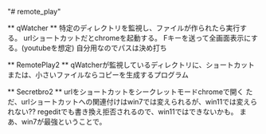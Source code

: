 "# remote_play" 

** qWatcher **
特定のディレクトリを監視し、ファイルが作られたら実行する。
urlショートカットだとchromeを起動する。
Fキーを送って全画面表示にする。(youtubeを想定)
自分用なのでパスは決め打ち

** RemotePlay2 **
qWatcherが監視しているディレクトリに、ショートカットまたは、小さいファイルならコピーを生成するプログラム

** Secretbro2 **
urlをショートカットをシークレットモードchromeで開く
ただ、urlショートカットへの関連付けはwin7では変えられるが、win11では変えられない??
regeditでも書き換え拒否されるので、win11ではできないかも。
まあ、win7が最強ということで。
